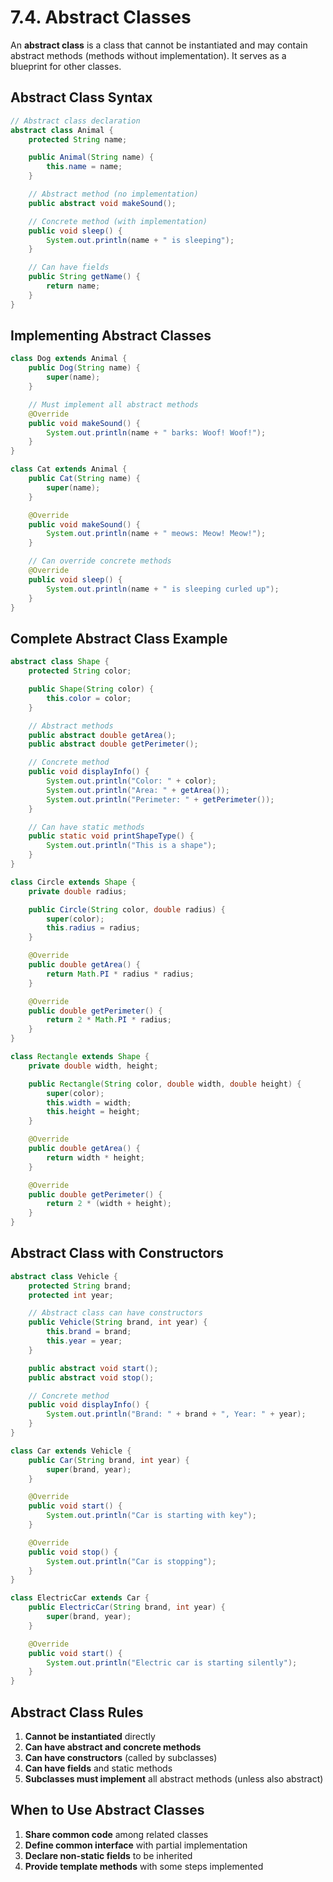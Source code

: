 # 7.4. Abstract Classes

An **abstract class** is a class that cannot be instantiated and may contain abstract methods (methods without implementation). It serves as a blueprint for other classes.

## Abstract Class Syntax

```java
// Abstract class declaration
abstract class Animal {
    protected String name;

    public Animal(String name) {
        this.name = name;
    }

    // Abstract method (no implementation)
    public abstract void makeSound();

    // Concrete method (with implementation)
    public void sleep() {
        System.out.println(name + " is sleeping");
    }

    // Can have fields
    public String getName() {
        return name;
    }
}
```

## Implementing Abstract Classes

```java
class Dog extends Animal {
    public Dog(String name) {
        super(name);
    }

    // Must implement all abstract methods
    @Override
    public void makeSound() {
        System.out.println(name + " barks: Woof! Woof!");
    }
}

class Cat extends Animal {
    public Cat(String name) {
        super(name);
    }

    @Override
    public void makeSound() {
        System.out.println(name + " meows: Meow! Meow!");
    }

    // Can override concrete methods
    @Override
    public void sleep() {
        System.out.println(name + " is sleeping curled up");
    }
}
```

## Complete Abstract Class Example

```java
abstract class Shape {
    protected String color;

    public Shape(String color) {
        this.color = color;
    }

    // Abstract methods
    public abstract double getArea();
    public abstract double getPerimeter();

    // Concrete method
    public void displayInfo() {
        System.out.println("Color: " + color);
        System.out.println("Area: " + getArea());
        System.out.println("Perimeter: " + getPerimeter());
    }

    // Can have static methods
    public static void printShapeType() {
        System.out.println("This is a shape");
    }
}

class Circle extends Shape {
    private double radius;

    public Circle(String color, double radius) {
        super(color);
        this.radius = radius;
    }

    @Override
    public double getArea() {
        return Math.PI * radius * radius;
    }

    @Override
    public double getPerimeter() {
        return 2 * Math.PI * radius;
    }
}

class Rectangle extends Shape {
    private double width, height;

    public Rectangle(String color, double width, double height) {
        super(color);
        this.width = width;
        this.height = height;
    }

    @Override
    public double getArea() {
        return width * height;
    }

    @Override
    public double getPerimeter() {
        return 2 * (width + height);
    }
}
```

## Abstract Class with Constructors

```java
abstract class Vehicle {
    protected String brand;
    protected int year;

    // Abstract class can have constructors
    public Vehicle(String brand, int year) {
        this.brand = brand;
        this.year = year;
    }

    public abstract void start();
    public abstract void stop();

    // Concrete method
    public void displayInfo() {
        System.out.println("Brand: " + brand + ", Year: " + year);
    }
}

class Car extends Vehicle {
    public Car(String brand, int year) {
        super(brand, year);
    }

    @Override
    public void start() {
        System.out.println("Car is starting with key");
    }

    @Override
    public void stop() {
        System.out.println("Car is stopping");
    }
}

class ElectricCar extends Car {
    public ElectricCar(String brand, int year) {
        super(brand, year);
    }

    @Override
    public void start() {
        System.out.println("Electric car is starting silently");
    }
}
```

## Abstract Class Rules

1. **Cannot be instantiated** directly
2. **Can have abstract and concrete methods**
3. **Can have constructors** (called by subclasses)
4. **Can have fields** and static methods
5. **Subclasses must implement** all abstract methods (unless also abstract)

## When to Use Abstract Classes

1. **Share common code** among related classes
2. **Define common interface** with partial implementation
3. **Declare non-static fields** to be inherited
4. **Provide template methods** with some steps implemented
